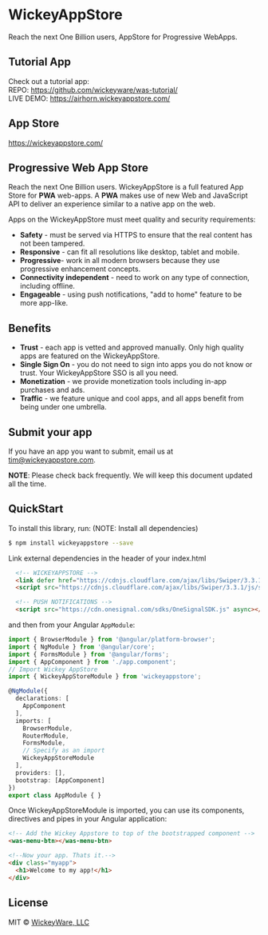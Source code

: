 # WickeyAppStore
Reach the next One Billion users, AppStore for Progressive WebApps.

## Tutorial App
Check out a tutorial app:  
REPO: https://github.com/wickeyware/was-tutorial/  
LIVE DEMO: https://airhorn.wickeyappstore.com/

## App Store
https://wickeyappstore.com/

## Progressive Web App Store 
Reach the next One Billion users. WickeyAppStore is a full featured App Store for **PWA** web-apps. A **PWA** makes use of new Web and JavaScript API to deliver an experience similar to a native app on the web.

Apps on the WickeyAppStore must meet quality and security requirements:

* **Safety** - must be served via HTTPS to ensure that the real content has not been tampered.
* **Responsive** - can fit all resolutions like desktop, tablet and mobile.
* **Progressive**- work in all modern browsers because they use progressive enhancement concepts.
* **Connectivity independent** - need to work on any type of connection, including offline.
* **Engageable** - using push notifications, "add to home" feature to be more app-like.

## Benefits

* **Trust** - each app is vetted and approved manually.  Only high quality apps are featured on the WickeyAppStore.
* **Single Sign On** - you do not need to sign into apps you do not know or trust. Your WickeyAppStore SSO is all you need.
* **Monetization** - we provide monetization tools including in-app purchases and ads.
* **Traffic** - we feature unique and cool apps, and all apps benefit from being under one umbrella. 

## Submit your app

If you have an app you want to submit, email us at [tim@wickeyappstore.com](mailto:tim@wickeyappstore.com). 

**NOTE**: Please check back frequently. We will keep this document updated all the time.


## QuickStart

To install this library, run: (NOTE: Install all dependencies)

```bash
$ npm install wickeyappstore --save
```

Link external dependencies in the header of your index.html
```html
  <!-- WICKEYAPPSTORE -->
  <link defer href="https://cdnjs.cloudflare.com/ajax/libs/Swiper/3.3.1/css/swiper.min.css" rel="stylesheet">
  <script src="https://cdnjs.cloudflare.com/ajax/libs/Swiper/3.3.1/js/swiper.js"></script>

  <!-- PUSH NOTIFICATIONS -->
  <script src="https://cdn.onesignal.com/sdks/OneSignalSDK.js" async></script>
```

and then from your Angular `AppModule`:

```typescript
import { BrowserModule } from '@angular/platform-browser';
import { NgModule } from '@angular/core';
import { FormsModule } from '@angular/forms';
import { AppComponent } from './app.component';
// Import Wickey AppStore
import { WickeyAppStoreModule } from 'wickeyappstore';

@NgModule({
  declarations: [
    AppComponent
  ],
  imports: [
    BrowserModule,
    RouterModule,
    FormsModule,
    // Specify as an import
    WickeyAppStoreModule
  ],
  providers: [],
  bootstrap: [AppComponent]
})
export class AppModule { }
```

Once WickeyAppStoreModule is imported, you can use its components, directives and pipes in your Angular application:

```html
<!-- Add the Wickey Appstore to top of the bootstrapped component -->
<was-menu-btn></was-menu-btn>

<!--Now your app. Thats it.-->
<div class="myapp">
  <h1>Welcome to my app!</h1>
</div>
```

## License

MIT © [WickeyWare, LLC](mailto:tim@wickeyappstore.com)
